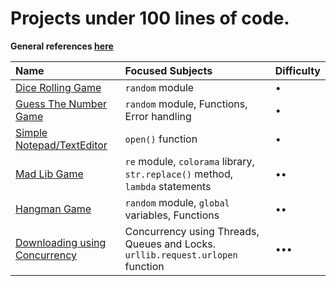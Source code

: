# Projects under 100 lines of code.

**General references [here](/../../#general-references-important)**

| Name | Focused Subjects | Difficulty |
| :------------- | :------------- | :------------- |
| [Dice Rolling Game](/-100/dice) | `random` module | • |
| [Guess The Number Game](/-100/guess-the-number) | `random` module, Functions, Error handling | • |
| [Simple Notepad/TextEditor](/-100/notepad) | `open()` function | • |
| [Mad Lib Game](/-100/madlib) | `re` module, `colorama` library, `str.replace()` method, `lambda` statements | •• |
| [Hangman Game](/-100/hangman) | `random` module, `global` variables, Functions | •• |
| [Downloading using Concurrency](/-100/downloading-with-concurrency) | Concurrency using Threads, Queues and Locks.<br>`urllib.request.urlopen` function | ••• |

